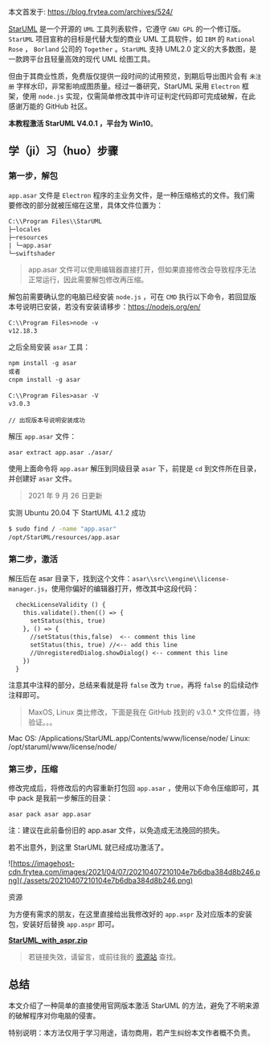 本文首发于: https://blog.frytea.com/archives/524/

[StarUML](https://staruml.io/) 是一个开源的 `UML` 工具列表软件，它遵守 `GNU GPL` 的一个修订版。`StarUML` 项目宣称的目标是代替大型的商业 UML 工具软件，如 `IBM` 的 `Rational Rose` ， `Borland` 公司的 `Together` 。`StarUML` 支持 UML2.0 定义的大多数图，是一款跨平台且轻量高效的现代 UML 绘图工具。

但由于其商业性质，免费版仅提供一段时间的试用预览，到期后导出图片会有 `未注册` 字样水印，非常影响成图质量。经过一番研究，StarUML 采用 `Electron` 框架，使用 `node.js` 实现，仅需简单修改其中许可证判定代码即可完成破解，在此感谢万能的 GitHub 社区。

**本教程激活 StarUML V4.0.1 ，平台为 Win10**。



## 学（ji）习（huo）步骤



### 第一步，解包

`app.asar` 文件是 `Electron` 程序的主业务文件，是一种压缩格式的文件。我们需要修改的部分就被压缩在这里，具体文件位置为：

```
C:\\Program Files\\StarUML
├─locales
├─resources
| └─app.asar
└─swiftshader
```

> app.asar 文件可以使用编辑器直接打开，但如果直接修改会导致程序无法正常运行，因此需要解包修改再压缩。

解包前需要确认您的电脑已经安装 `node.js` ，可在 `CMD` 执行以下命令，若回显版本号说明已安装，若没有安装请移步：https://nodejs.org/en/

```
C:\\Program Files>node -v
v12.18.3
```

之后全局安装 `asar` 工具：

```
npm install -g asar
或者
cnpm install -g asar

C:\\Program Files>asar -V
v3.0.3

// 出现版本号说明安装成功
```

解压 `app.asar` 文件：

```
asar extract app.asar ./asar/
```

使用上面命令将 `app.asar` 解压到同级目录 `asar` 下，前提是 `cd` 到文件所在目录，并创建好 `asar` 文件。

> 2021 年 9 月 26 日更新

实测 Ubuntu 20.04 下 StartUML 4.1.2 成功

```bash
$ sudo find / -name "app.asar"
/opt/StarUML/resources/app.asar
```



### 第二步，激活

解压后在 asar 目录下，找到这个文件：`asar\\src\\engine\\license-manager.js`，使用你偏好的编辑器打开，修改其中这段代码：

```
  checkLicenseValidity () {
    this.validate().then(() => {
      setStatus(this, true)
    }, () => {
      //setStatus(this,false)  <-- comment this line
      setStatus(this, true) //<-- add this line
      //UnregisteredDialog.showDialog() <-- comment this line
    })
  }
```

注意其中注释的部分，总结来看就是将 `false` 改为 `true`，再将 `false` 的后续动作注释即可。

> MaxOS, Linux 类比修改，下面是我在 GitHub 找到的 v3.0.* 文件位置，待验证。。。

Mac OS: /Applications/StarUML.app/Contents/www/license/node/
Linux: /opt/staruml/www/license/node/



### 第三步，压缩

修改完成后，将修改后的内容重新打包回 `app.asar` ，使用以下命令压缩即可，其中 pack 是我前一步解压的目录：

```
asar pack asar app.asar
```

注：建议在此前备份旧的 app.asar 文件，以免造成无法挽回的损失。

若不出意外，到这里 StarUML 就已经成功激活了。

![https://imagehost-cdn.frytea.com/images/2021/04/07/20210407210104e7b6dba384d8b246.png](./assets/20210407210104e7b6dba384d8b246.png)





资源

为方便有需求的朋友，在这里直接给出我修改好的 `app.aspr` 及对应版本的安装包，安装好后替换 `app.aspr` 即可。



[ **StarUML_with_aspr.zip**](https://res.frytea.com/Dev/实用工具/StarUML_with_aspr.zip?download)

> 若链接失效，请留言，或前往我的 [资源站](https://res.frytea.com/) 查找。







## 总结

本文介绍了一种简单的直接使用官网版本激活 StarUML 的方法，避免了不明来源的破解程序对你电脑的侵害。

特别说明：本方法仅用于学习用途，请勿商用，若产生纠纷本文作者概不负责。